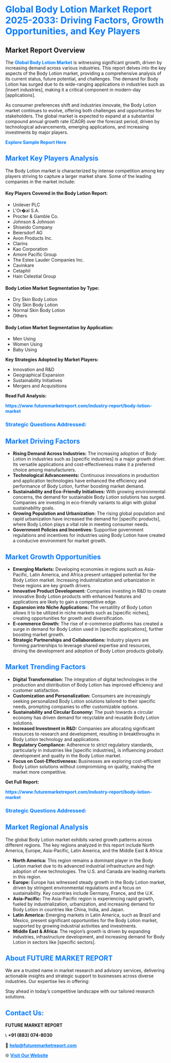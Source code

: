 <h1 style="color: #007BFF;">Global Body Lotion Market Report 2025-2033: Driving Factors, Growth Opportunities, and Key Players</h1>

<section id="overview">
<h2>Market Report Overview</h2>
<p>The <a href="https://www.futuremarketreport.com/industry-report/body-lotion-market" style="color: #007BFF; text-decoration: none;"><strong>Global Body Lotion Market</strong></a> is witnessing significant growth, driven by increasing demand across various industries. This report delves into the key aspects of the Body Lotion market, providing a comprehensive analysis of its current status, future potential, and challenges. The demand for Body Lotion has surged due to its wide-ranging applications in industries such as [insert industries], making it a critical component in modern-day [applications].</p>
<p>As consumer preferences shift and industries innovate, the Body Lotion market continues to evolve, offering both challenges and opportunities for stakeholders. The global market is expected to expand at a substantial compound annual growth rate (CAGR) over the forecast period, driven by technological advancements, emerging applications, and increasing investments by major players.</p>
</section>

<section id="overview">
<p><a href="https://www.futuremarketreport.com/request-sample/reportId=103525" style="color: #007BFF; text-decoration: none;"><strong>Explore Sample Report Here</strong></a></p>
</section>

<section id="key-players">
<h2 style="color: #007BFF;">Market Key Players Analysis</h2>
<p>The Body Lotion market is characterized by intense competition among key players striving to capture a larger market share. Some of the leading companies in the market include:</p>
<h4>Key Players Covered in the Body Lotion Report:</h4>
<ul><li>Unilever PLC</li><li>L&#039;Or�al S.A.</li><li>Procter &amp; Gamble Co.</li><li>Johnson &amp; Johnson</li><li>Shiseido Company</li><li>Beiersdorf AG</li><li>Avon Products Inc.</li><li>Clarins</li><li>Kao Corporation</li><li>Amore Pacific Group</li><li>The Estee Lauder Companies Inc.</li><li>Cavinkare</li><li>Cetaphil</li><li>Hain Celestial Group</li></ul>
<h4>Body Lotion Market Segmentation by Type:</h4>
<ul><li>Dry Skin Body Lotion</li><li>Oily Skin Body Lotion</li><li>Normal Skin Body Lotion</li><li>Others</li></ul>

<h4>Body Lotion Market Segmentation by Application:</h4>
<ul><li>Men Using</li><li>Women Using</li><li>Baby Using</li></ul>
<p><strong>Key Strategies Adopted by Market Players:</strong></p>
<ul>
<li>Innovation and R&D</li>
<li>Geographical Expansion</li>
<li>Sustainability Initiatives</li>
<li>Mergers and Acquisitions</li>
</ul>
</section>

<section>
<p><strong>Read Full Analysis: </strong></p><a href="https://www.futuremarketreport.com/industry-report/body-lotion-market" style="color: #007BFF; text-decoration: none;"><strong>https://www.futuremarketreport.com/industry-report/body-lotion-market</strong></a>
<h3 style="color: #007BFF;">Strategic Questions Addressed:</h3>
</section>

<section id="driving-factors">
<h2 style="color: #007BFF;">Market Driving Factors</h2>
<ul>
<li><strong>Rising Demand Across Industries:</strong> The increasing adoption of Body Lotion in industries such as [specific industries] is a major growth driver. Its versatile applications and cost-effectiveness make it a preferred choice among manufacturers.</li>
<li><strong>Technological Advancements:</strong> Continuous innovations in production and application technologies have enhanced the efficiency and performance of Body Lotion, further boosting market demand.</li>
<li><strong>Sustainability and Eco-Friendly Initiatives:</strong> With growing environmental concerns, the demand for sustainable Body Lotion solutions has surged. Companies are investing in eco-friendly variants to align with global sustainability goals.</li>
<li><strong>Growing Population and Urbanization:</strong> The rising global population and rapid urbanization have increased the demand for [specific products], where Body Lotion plays a vital role in meeting consumer needs.</li>
<li><strong>Government Policies and Incentives:</strong> Supportive government regulations and incentives for industries using Body Lotion have created a conducive environment for market growth.</li>
</ul>
</section>

<section id="growth-opportunities">
<h2 style="color: #007BFF;">Market Growth Opportunities</h2>
<ul>
<li><strong>Emerging Markets:</strong> Developing economies in regions such as Asia-Pacific, Latin America, and Africa present untapped potential for the Body Lotion market. Increasing industrialization and urbanization in these regions are key growth drivers.</li>
<li><strong>Innovative Product Development:</strong> Companies investing in R&D to create innovative Body Lotion products with enhanced features and applications are likely to gain a competitive edge.</li>
<li><strong>Expansion into Niche Applications:</strong> The versatility of Body Lotion allows it to be utilized in niche markets such as [specific niches], creating opportunities for growth and diversification.</li>
<li><strong>E-commerce Growth:</strong> The rise of e-commerce platforms has created a surge in demand for Body Lotion used in [specific applications], further boosting market growth.</li>
<li><strong>Strategic Partnerships and Collaborations:</strong> Industry players are forming partnerships to leverage shared expertise and resources, driving the development and adoption of Body Lotion products globally.</li>
</ul>
</section>

<section id="trending-factors">
<h2 style="color: #007BFF;">Market Trending Factors</h2>
<ul>
<li><strong>Digital Transformation:</strong> The integration of digital technologies in the production and distribution of Body Lotion has improved efficiency and customer satisfaction.</li>
<li><strong>Customization and Personalization:</strong> Consumers are increasingly seeking personalized Body Lotion solutions tailored to their specific needs, prompting companies to offer customizable options.</li>
<li><strong>Sustainability and Circular Economy:</strong> The push towards a circular economy has driven demand for recyclable and reusable Body Lotion solutions.</li>
<li><strong>Increased Investment in R&D:</strong> Companies are allocating significant resources to research and development, resulting in breakthroughs in Body Lotion technology and applications.</li>
<li><strong>Regulatory Compliance:</strong> Adherence to strict regulatory standards, particularly in industries like [specific industries], is influencing product development and quality in the Body Lotion market.</li>
<li><strong>Focus on Cost-Effectiveness:</strong> Businesses are exploring cost-efficient Body Lotion solutions without compromising on quality, making the market more competitive.</li>
</ul>
</section>

<section>
<p><strong>Get Full Report: </strong></p><a href="https://www.futuremarketreport.com/industry-report/body-lotion-market" style="color: #007BFF; text-decoration: none;"><strong>https://www.futuremarketreport.com/industry-report/body-lotion-market</strong></a>
<h3 style="color: #007BFF;">Strategic Questions Addressed:</h3>
</section>


<section id="regional-analysis">
<h2 style="color: #007BFF;">Market Regional Analysis</h2>
<p>The global Body Lotion market exhibits varied growth patterns across different regions. The key regions analyzed in this report include North America, Europe, Asia-Pacific, Latin America, and the Middle East & Africa:</p>
<ul>
<li><strong>North America:</strong> This region remains a dominant player in the Body Lotion market due to its advanced industrial infrastructure and high adoption of new technologies. The U.S. and Canada are leading markets in this region.</li>
<li><strong>Europe:</strong> Europe has witnessed steady growth in the Body Lotion market, driven by stringent environmental regulations and a focus on sustainability. Key countries include Germany, France, and the U.K.</li>
<li><strong>Asia-Pacific:</strong> The Asia-Pacific region is experiencing rapid growth, fueled by industrialization, urbanization, and increasing demand for Body Lotion in countries like China, India, and Japan.</li>
<li><strong>Latin America:</strong> Emerging markets in Latin America, such as Brazil and Mexico, present significant opportunities for the Body Lotion market, supported by growing industrial activities and investments.</li>
<li><strong>Middle East & Africa:</strong> The region’s growth is driven by expanding industries, infrastructure development, and increasing demand for Body Lotion in sectors like [specific sectors].</li>
</ul>
</section>

<footer>
<h2 style="color: #007BFF;">About FUTURE MARKET REPORT</h2>
<p>We are a trusted name in market research and advisory services, delivering actionable insights and strategic support to businesses across diverse industries. Our expertise lies in offering:</p>

<p>Stay ahead in today’s competitive landscape with our tailored research solutions.</p>

<h2 style="color: #007BFF;">Contact Us:</h2>
<p><strong>FUTURE MARKET REPORT</strong></p>
<p>📞 <strong>+91 (883) 074-8030</strong></p>
<p>📧 <strong><a href="mailto:help@futuremarketreport.com" style="color: #007BFF;">help@futuremarketreport.com</a></strong></p>
<p>🌐 <strong><a href="https://www.futuremarketreport.com/" style="color: #007BFF;">Visit Our Website</a></strong></p>
</footer>